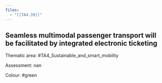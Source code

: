 ```yaml
---
files:
  - "[[TA4.39]]"
---
```

## Seamless multimodal passenger transport will be facilitated by integrated electronic ticketing

Thematic area: #TA4_Sustainable_and_smart_mobility

Assessment: nan

Colour: #green